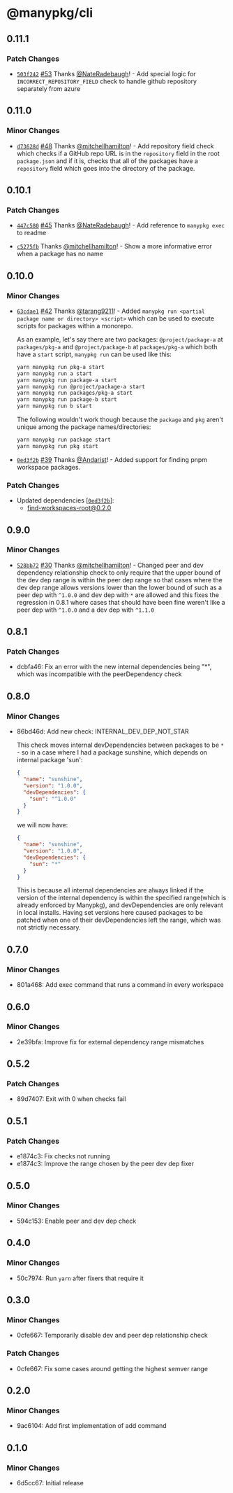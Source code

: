 # @manypkg/cli

## 0.11.1

### Patch Changes

- [`503f242`](https://github.com/Thinkmill/manypkg/commit/503f24292626849d54216121b742c27af9f9e70f) [#53](https://github.com/Thinkmill/manypkg/pull/53) Thanks [@NateRadebaugh](https://github.com/NateRadebaugh)! - Add special logic for `INCORRECT_REPOSITORY_FIELD` check to handle github repository separately from azure

## 0.11.0

### Minor Changes

- [`d73628d`](https://github.com/Thinkmill/manypkg/commit/d73628db75a8ff3088cb4e62813dbf31b13b72bb) [#48](https://github.com/Thinkmill/manypkg/pull/48) Thanks [@mitchellhamilton](https://github.com/mitchellhamilton)! - Add repository field check which checks if a GitHub repo URL is in the `repository` field in the root `package.json` and if it is, checks that all of the packages have a `repository` field which goes into the directory of the package.

## 0.10.1

### Patch Changes

- [`447c580`](https://github.com/Thinkmill/manypkg/commit/447c58010816c72a3a2a32504a284f9fb979dff1) [#45](https://github.com/Thinkmill/manypkg/pull/45) Thanks [@NateRadebaugh](https://github.com/NateRadebaugh)! - Add reference to `manypkg exec` to readme

* [`c5275fb`](https://github.com/Thinkmill/manypkg/commit/c5275fba714c68539d304f07eb19962704fd560d) Thanks [@mitchellhamilton](https://github.com/mitchellhamilton)! - Show a more informative error when a package has no name

## 0.10.0

### Minor Changes

- [`63cdae1`](https://github.com/Thinkmill/manypkg/commit/63cdae1bc7fd3b699756144bce4ddf53c46afeb0) [#42](https://github.com/Thinkmill/manypkg/pull/42) Thanks [@tarang9211](https://github.com/tarang9211)! - Added `manypkg run <partial package name or directory> <script>` which can be used to execute scripts for packages within a monorepo.

  As an example, let's say there are two packages: `@project/package-a` at `packages/pkg-a` and `@project/package-b` at `packages/pkg-a` which both have a `start` script, `manypkg run` can be used like this:

  ```bash
  yarn manypkg run pkg-a start
  yarn manypkg run a start
  yarn manypkg run package-a start
  yarn manypkg run @project/package-a start
  yarn manypkg run packages/pkg-a start
  yarn manypkg run package-b start
  yarn manypkg run b start
  ```

  The following wouldn't work though because the `package` and `pkg` aren't unique among the package names/directories:

  ```bash
  yarn manypkg run package start
  yarn manypkg run pkg start
  ```

* [`0ed3f2b`](https://github.com/Thinkmill/manypkg/commit/0ed3f2b55aa01a33654de28c0e5a4249af9872a3) [#39](https://github.com/Thinkmill/manypkg/pull/39) Thanks [@Andarist](https://github.com/Andarist)! - Added support for finding pnpm workspace packages.

### Patch Changes

- Updated dependencies [[`0ed3f2b`](https://github.com/Thinkmill/manypkg/commit/0ed3f2b55aa01a33654de28c0e5a4249af9872a3)]:
  - find-workspaces-root@0.2.0

## 0.9.0

### Minor Changes

- [`528bb72`](https://github.com/Thinkmill/manypkg/commit/528bb72bf600de0d135bfd426fe2c3d52fbed223) [#30](https://github.com/Thinkmill/manypkg/pull/30) Thanks [@mitchellhamilton](https://github.com/mitchellhamilton)! - Changed peer and dev dependency relationship check to only require that the upper bound of the dev dep range is within the peer dep range so that cases where the dev dep range allows versions lower than the lower bound of such as a peer dep with `^1.0.0` and dev dep with `*` are allowed and this fixes the regression in 0.8.1 where cases that should have been fine weren't like a peer dep with `^1.0.0` and a dev dep with `^1.1.0`

## 0.8.1

### Patch Changes

- dcbfa46: Fix an error with the new internal dependencies being "\*", which was incompatible with the peerDependency check

## 0.8.0

### Minor Changes

- 86bd46d: Add new check: INTERNAL_DEV_DEP_NOT_STAR

  This check moves internal devDependencies between packages to be `*` - so in a case where I had a package sunshine, which depends on internal package 'sun':

  ```json
  {
    "name": "sunshine",
    "version": "1.0.0",
    "devDependencies": {
      "sun": "^1.0.0"
    }
  }
  ```

  we will now have:

  ```json
  {
    "name": "sunshine",
    "version": "1.0.0",
    "devDependencies": {
      "sun": "*"
    }
  }
  ```

  This is because all internal dependencies are always linked if the version of the internal dependency is within the specified range(which is already enforced by Manypkg), and devDependencies are only relevant in local installs. Having set versions here caused packages to be patched when one of their devDependencies left the range, which was not strictly necessary.

## 0.7.0

### Minor Changes

- 801a468: Add exec command that runs a command in every workspace

## 0.6.0

### Minor Changes

- 2e39bfa: Improve fix for external dependency range mismatches

## 0.5.2

### Patch Changes

- 89d7407: Exit with 0 when checks fail

## 0.5.1

### Patch Changes

- e1874c3: Fix checks not running
- e1874c3: Improve the range chosen by the peer dev dep fixer

## 0.5.0

### Minor Changes

- 594c153: Enable peer and dev dep check

## 0.4.0

### Minor Changes

- 50c7974: Run `yarn` after fixers that require it

## 0.3.0

### Minor Changes

- 0cfe667: Temporarily disable dev and peer dep relationship check

### Patch Changes

- 0cfe667: Fix some cases around getting the highest semver range

## 0.2.0

### Minor Changes

- 9ac6104: Add first implementation of add command

## 0.1.0

### Minor Changes

- 6d5cc67: Initial release

